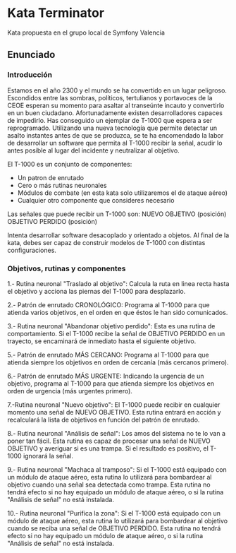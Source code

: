 Kata Terminator
==================

Kata propuesta en el grupo local de Symfony Valencia



## Enunciado

### Introducción

Estamos en el año 2300 y el mundo se ha convertido en un lugar peligroso. Escondidos entre las sombras, políticos, tertulianos y portavoces de la CEOE esperan su momento para asaltar al transeúnte incauto y convertirlo en un buen ciudadano. Afortunadamente existen desarrolladores capaces de impedirlo. Has conseguido un ejemplar de T-1000 que espera a ser reprogramado. Utilizando una nueva tecnología que permite detectar un asalto instantes antes de que se produzca, se te ha encomendado la labor de desarrollar un software que permita al T-1000 recibir la señal, acudir lo antes posible al lugar del incidente y neutralizar al objetivo.

El T-1000 es un conjunto de componentes:
+ Un patron de enrutado
+ Cero o más rutinas neuronales
+ Módulos de combate (en esta kata solo utilizaremos el de ataque aéreo)
+ Cualquier otro componente que consideres necesario

Las señales que puede recibir un T-1000 son:
NUEVO OBJETIVO (posición)
OBJETIVO PERDIDO (posición)

Intenta desarrollar software desacoplado y orientado a objetos. Al final de la kata, debes ser capaz de construir modelos de T-1000 con distintas configuraciones.


### Objetivos, rutinas y componentes

1.- Rutina neuronal "Traslado al objetivo":  Calcula la ruta en linea recta hasta el objetivo y acciona las piernas del T-1000 para desplazarlo.

2.- Patrón de enrutado CRONOLÓGICO: Programa al T-1000 para que atienda varios objetivos, en el orden en que éstos le han sido comunicados.

3.- Rutina neuronal "Abandonar objetivo perdido": Esta es una rutina de comportamiento. Si el T-1000 recibe la señal de OBJETIVO PERDIDO en un trayecto, se encaminará de inmediato hasta el siguiente objetivo.

5.- Patrón de enrutado MÁS CERCANO: Programa al T-1000 para que atienda siempre los objetivos en orden de cercanía (más cercanos primero).

6.- Patrón de enrutado MÁS URGENTE: Indicando la urgencia de un objetivo, programa al T-1000 para que atienda siempre los objetivos en orden de urgencia (más urgentes primero).

7.-Rutina neuronal "Nuevo objetivo": El T-1000 puede recibir en cualquier momento una señal de NUEVO OBJETIVO. Esta rutina entrará en acción y recalculará la lista de objetivos en función del patrón de enrutado.

8.- Rutina neuronal "Análisis de señal": Los amos del sistema no te lo van a poner tan fácil. Esta rutina es capaz de procesar una señal de NUEVO OBJETIVO y averiguar si es una trampa. Si el resultado es positivo, el T-1000 ignorará la señal.

9.- Rutina neuronal "Machaca al tramposo": Si el T-1000 está equipado con un módulo de ataque aéreo, esta rutina lo utilizará para bombardear al objetivo cuando una señal sea detectada como trampa. Esta rutina no tendrá efecto si no hay equipado un módulo de ataque aéreo, o si la rutina "Análisis de señal" no está instalada.

10.- Rutina neuronal "Purifica la zona": Si el T-1000 está equipado con un módulo de ataque aéreo, esta rutina lo utilizará para bombardear al objetivo cuando se reciba una señal de OBJETIVO PERDIDO. Esta rutina no tendrá efecto si no hay equipado un módulo de ataque aéreo, o si la rutina "Análisis de señal" no está instalada.

